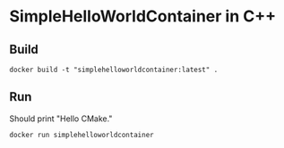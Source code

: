 # SimpleHelloWorldContainer in C++

## Build
```
docker build -t "simplehelloworldcontainer:latest" .
```

## Run
Should print "Hello CMake."
```
docker run simplehelloworldcontainer
```

